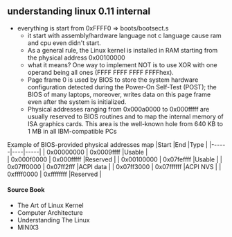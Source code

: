 ## understanding linux 0.11 internal

- everything is start from 0xFFFF0 => boots/bootsect.s  
    - it start with assembly/hardware language not c language cause ram and cpu even didn't start.  
    - As a general rule, the Linux kernel is installed in RAM starting from the physical address 0x00100000  
    - what it means? One way to implement NOT is to use XOR with one operand being all ones (FFFF FFFF FFFF FFFFhex).  
    - Page frame 0 is used by BIOS to store the system hardware configuration
detected during the Power-On Self-Test (POST); the BIOS of many laptops,
moreover, writes data on this page frame even after the system is initialized.  
    - Physical addresses ranging from 0x000a0000 to 0x000fffff are usually reserved to BIOS routines and to map the internal memory of ISA graphics cards. This area
is the well-known hole from 640 KB to 1 MB in all IBM-compatible PCs

Example of BIOS-provided physical addresses map
|Start |End |Type |
|------|----|-----|
| 0x00000000 | 0x0009ffff |Usable    |  
| 0x000f0000 | 0x000fffff |Reserved  |
| 0x00100000 | 0x07feffff |Usable    |
| 0x07ff0000 | 0x07ff2fff |ACPI data |
| 0x07ff3000 | 0x07ffffff |ACPI NVS  |
| 0xffff0000 | 0xffffffff |Reserved  |











#### Source Book
- The Art of Linux Kernel  
- Computer Architecture  
- Understanding The Linux
- MINIX3
